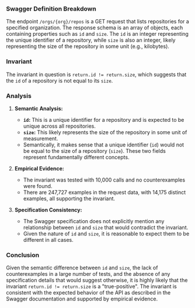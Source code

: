 ### Swagger Definition Breakdown
The endpoint `/orgs/{org}/repos` is a GET request that lists repositories for a specified organization. The response schema is an array of objects, each containing properties such as `id` and `size`. The `id` is an integer representing the unique identifier of a repository, while `size` is also an integer, likely representing the size of the repository in some unit (e.g., kilobytes).

### Invariant
The invariant in question is `return.id != return.size`, which suggests that the `id` of a repository is not equal to its `size`.

### Analysis
1. **Semantic Analysis:**
   - **`id`:** This is a unique identifier for a repository and is expected to be unique across all repositories.
   - **`size`:** This likely represents the size of the repository in some unit of measurement.
   - Semantically, it makes sense that a unique identifier (`id`) would not be equal to the size of a repository (`size`). These two fields represent fundamentally different concepts.

2. **Empirical Evidence:**
   - The invariant was tested with 10,000 calls and no counterexamples were found.
   - There are 247,727 examples in the request data, with 14,175 distinct examples, all supporting the invariant.

3. **Specification Consistency:**
   - The Swagger specification does not explicitly mention any relationship between `id` and `size` that would contradict the invariant.
   - Given the nature of `id` and `size`, it is reasonable to expect them to be different in all cases.

### Conclusion
Given the semantic difference between `id` and `size`, the lack of counterexamples in a large number of tests, and the absence of any specification details that would suggest otherwise, it is highly likely that the invariant `return.id != return.size` is a "true-positive". The invariant is consistent with the expected behavior of the API as described in the Swagger documentation and supported by empirical evidence.
